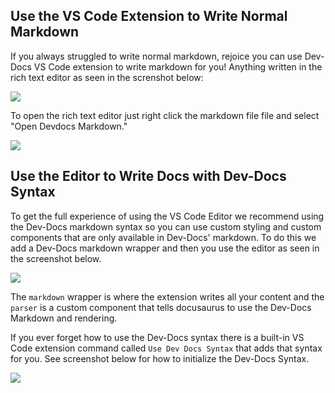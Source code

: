 
## Use the VS Code Extension to Write Normal Markdown

If you always struggled to write normal markdown, rejoice you can use Dev-Docs VS Code extension to write markdown for you! Anything written in the rich text editor as seen in the screnshot below:

![](/img/dev-docs-assets/dev-docs-RnJpLCAyNSBBdWcgMjAyMyAwMzoxNTo1NCBHTVQ=.png)

To open the rich text editor just right click the markdown file file and select "Open Devdocs Markdown."

![](/img/dev-docs-assets/dev-docs-RnJpLCAyNSBBdWcgMjAyMyAwMzoxNzozOSBHTVQ=.png)

## Use the Editor to Write Docs with Dev-Docs Syntax

To get the full experience of using the VS Code Editor we recommend using the Dev-Docs markdown syntax so you can use custom styling and custom components that are only available in Dev-Docs' markdown.  To do this we add a Dev-Docs markdown wrapper and then you use the editor as seen in the screenshot below.

![](/img/dev-docs-assets/dev-docs-RnJpLCAyNSBBdWcgMjAyMyAwMzoyODowNiBHTVQ=.png)

The <code>markdown</code> wrapper is where the extension writes all your content and the <code>parser</code> is a custom component that tells docusaurus to use the Dev-Docs Markdown and rendering.

If you ever forget how to use the Dev-Docs syntax there is a built-in VS Code extension command called <code>Use Dev Docs Syntax</code> that adds that syntax for you. See screenshot below for how to initialize the Dev-Docs Syntax.

![](/img/dev-docs-assets/dev-docs-RnJpLCAyNSBBdWcgMjAyMyAwMzozMTo1NiBHTVQ=.png)







